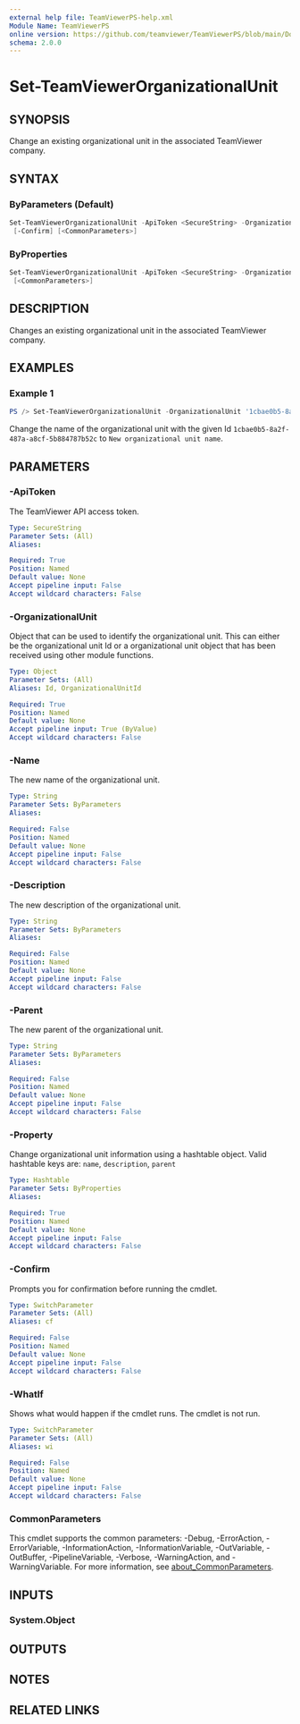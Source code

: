 ```yaml
---
external help file: TeamViewerPS-help.xml
Module Name: TeamViewerPS
online version: https://github.com/teamviewer/TeamViewerPS/blob/main/Docs/Help/Set-TeamViewerOrganizationalUnit.md
schema: 2.0.0
---
```


# Set-TeamViewerOrganizationalUnit

## SYNOPSIS

Change an existing organizational unit in the associated TeamViewer company.

## SYNTAX

### ByParameters (Default)

```powershell
Set-TeamViewerOrganizationalUnit -ApiToken <SecureString> -OrganizationalUnit <Object> [-Name <String>] [-Description <String>] [-Parent <String>] [-WhatIf]
 [-Confirm] [<CommonParameters>]
```

### ByProperties

```powershell
Set-TeamViewerOrganizationalUnit -ApiToken <SecureString> -OrganizationalUnit <Object> -Property <Hashtable> [-WhatIf] [-Confirm]
 [<CommonParameters>]
```

## DESCRIPTION

Changes an existing organizational unit in the associated TeamViewer company.

## EXAMPLES

### Example 1

```powershell
PS /> Set-TeamViewerOrganizationalUnit -OrganizationalUnit '1cbae0b5-8a2f-487a-a8cf-5b884787b52c' -Name 'New organizational unit name'
```

Change the name of the organizational unit with the given Id `1cbae0b5-8a2f-487a-a8cf-5b884787b52c` to `New organizational unit name`.

## PARAMETERS

### -ApiToken

The TeamViewer API access token.

```yaml
Type: SecureString
Parameter Sets: (All)
Aliases:

Required: True
Position: Named
Default value: None
Accept pipeline input: False
Accept wildcard characters: False
```

### -OrganizationalUnit

Object that can be used to identify the organizational unit.
This can either be the organizational unit Id or a organizational unit object that has been received using other module functions.

```yaml
Type: Object
Parameter Sets: (All)
Aliases: Id, OrganizationalUnitId

Required: True
Position: Named
Default value: None
Accept pipeline input: True (ByValue)
Accept wildcard characters: False
```

### -Name

The new name of the organizational unit.

```yaml
Type: String
Parameter Sets: ByParameters
Aliases:

Required: False
Position: Named
Default value: None
Accept pipeline input: False
Accept wildcard characters: False
```

### -Description

The new description of the organizational unit.

```yaml
Type: String
Parameter Sets: ByParameters
Aliases:

Required: False
Position: Named
Default value: None
Accept pipeline input: False
Accept wildcard characters: False
```

### -Parent

The new parent of the organizational unit.

```yaml
Type: String
Parameter Sets: ByParameters
Aliases:

Required: False
Position: Named
Default value: None
Accept pipeline input: False
Accept wildcard characters: False
```

### -Property

Change organizational unit information using a hashtable object.
Valid hashtable keys are: `name`, `description`, `parent`

```yaml
Type: Hashtable
Parameter Sets: ByProperties
Aliases:

Required: True
Position: Named
Default value: None
Accept pipeline input: False
Accept wildcard characters: False
```

### -Confirm

Prompts you for confirmation before running the cmdlet.

```yaml
Type: SwitchParameter
Parameter Sets: (All)
Aliases: cf

Required: False
Position: Named
Default value: None
Accept pipeline input: False
Accept wildcard characters: False
```

### -WhatIf

Shows what would happen if the cmdlet runs.
The cmdlet is not run.

```yaml
Type: SwitchParameter
Parameter Sets: (All)
Aliases: wi

Required: False
Position: Named
Default value: None
Accept pipeline input: False
Accept wildcard characters: False
```

### CommonParameters

This cmdlet supports the common parameters: -Debug, -ErrorAction, -ErrorVariable, -InformationAction, -InformationVariable, -OutVariable, -OutBuffer, -PipelineVariable, -Verbose, -WarningAction, and -WarningVariable. For more information, see [about_CommonParameters](http://go.microsoft.com/fwlink/?LinkID=113216).

## INPUTS

### System.Object

## OUTPUTS

## NOTES

## RELATED LINKS
